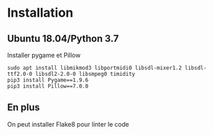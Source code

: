 
# Installation

## Ubuntu 18.04/Python 3.7

Installer pygame et Pillow

```shell script
sudo apt install libmikmod3 libportmidi0 libsdl-mixer1.2 libsdl-ttf2.0-0 libsdl2-2.0-0 libsmpeg0 timidity
pip3 install Pygame==1.9.6
pip3 install Pillow==7.0.0
```

## En plus

On peut installer Flake8 pour linter le code
